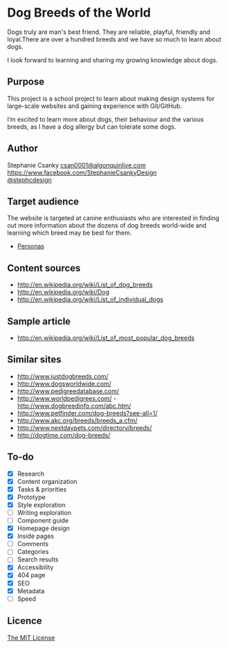 # Dog Breeds of the World

Dogs truly are man's best friend. They are reliable, playful, friendly and loyal.There are over a hundred breeds and we have so much to learn about dogs.

I look forward to learning and sharing my growing knowledge about dogs.

## Purpose

This project is a school project to learn about making design systems for large-scale websites and gaining experience with Git/GitHub.

I’m excited to learn more about dogs, their behaviour and the various breeds, as I have a dog allergy but can tolerate some dogs.

## Author

Stephanie Csanky
[csan0001@algonquinlive.com](mailto:csan0001@algonquinlive.com)	
<https://www.facebook.com/StephanieCsankyDesign>	
[@stephcdesign](https://twitter.com/stephcdesign)

## Target audience

The website is targeted at canine enthusiasts who are interested in finding out more information about the dozens of dog breeds world-wide and learning which breed may be best for them.

- [Personas](Personas.md)

## Content sources

- <http://en.wikipedia.org/wiki/List_of_dog_breeds>
- <http://en.wikipedia.org/wiki/Dog>
- <http://en.wikipedia.org/wiki/List_of_individual_dogs>

## Sample article

- <http://en.wikipedia.org/wiki/List_of_most_popular_dog_breeds>

## Similar sites

- <http://www.justdogbreeds.com/>
- <http://www.dogsworldwide.com/>
- <http://www.pedigreedatabase.com/>
- <http://www.worldpedigrees.com/>
-<http://www.dogbreedinfo.com/abc.htm/>
- <http://www.petfinder.com/dog-breeds?see-all=1/>
- <http://www.akc.org/breeds/breeds_a.cfm/>
- <http://www.nextdaypets.com/directory/breeds/>
- <http://dogtime.com/dog-breeds/>

## To-do

- [x] Research
- [x] Content organization
- [x] Tasks & priorities
- [x] Prototype
- [x] Style exploration
- [ ] Writing exploration
- [ ] Component guide
- [x] Homepage design
- [x] Inside pages
- [ ] Comments
- [ ] Categories
- [ ] Search results
- [x] Accessibility
- [x] 404 page
- [x] SEO
- [x] Metadata
- [ ] Speed

## Licence

[The MIT License](LICENSE)
